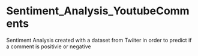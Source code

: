 # Sentiment_Analysis_YoutubeComments
Sentiment Analysis created with a dataset from Twiiter in order to predict if a comment is positivie or negative
